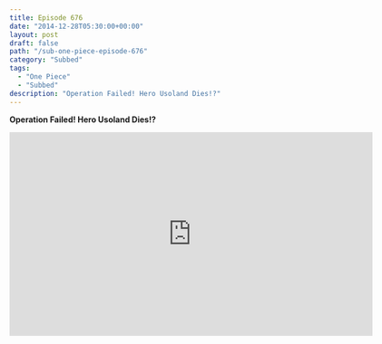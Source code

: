 ```yaml
---
title: Episode 676
date: "2014-12-28T05:30:00+00:00"
layout: post
draft: false
path: "/sub-one-piece-episode-676"
category: "Subbed"
tags:
  - "One Piece"
  - "Subbed"
description: "Operation Failed! Hero Usoland Dies!?"
---
```


**Operation Failed! Hero Usoland Dies!?**

<iframe width="640" height="360" src="https://www.rapidvideo.com/e/G6FRPGB3QF" frameborder="0" marginwidth=0 marginheight=0 scrolling=no allowfullscreen></iframe>

